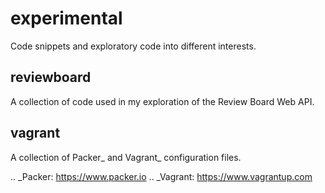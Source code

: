# experimental
Code snippets and exploratory code into different interests.

## reviewboard
A collection of code used in my exploration of the Review Board Web API.

## vagrant
A collection of Packer_ and Vagrant_ configuration files.

.. _Packer: https://www.packer.io
.. _Vagrant: https://www.vagrantup.com

